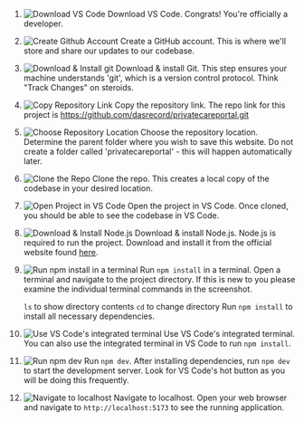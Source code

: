 1. ![Download VS Code](how_to_guide/1_download_vs_code.png)
   Download VS Code.
   Congrats! You're officially a developer.

2. ![Create Github Account](how_to_guide/2_create_github_account.png)
   Create a GitHub account.
   This is where we'll store and share our updates to our codebase.

3. ![Download & Install git](how_to_guide/3_download_install_git.png)
   Download & install Git.
   This step ensures your machine understands 'git', which is a version control protocol.
   Think "Track Changes" on steroids.

4. ![Copy Repository Link](how_to_guide/4_copy_repo_link.png)
   Copy the repository link.
   The repo link for this project is https://github.com/dasrecord/privatecareportal.git

5. ![Choose Repository Location](how_to_guide/5_choose_repo_location.png)
   Choose the repository location.
   Determine the parent folder where you wish to save this website.
   Do not create a folder called 'privatecareportal' - this will happen automatically later.

6. ![Clone the Repo](how_to_guide/6_clone_repo.png)
   Clone the repo.
   This creates a local copy of the codebase in your desired location.

7. ![Open Project in VS Code](how_to_guide/7_inside_vs_code.png)
   Open the project in VS Code.
   Once cloned, you should be able to see the codebase in VS Code.

8. ![Download & Install Node.js](how_to_guide/8_download_install_nodejs.png)
   Download & install Node.js.
   Node.js is required to run the project.
   Download and install it from the official website found [here](https://nodejs.org/).

9. ![Run npm install in a terminal](how_to_guide/9_terminal_npm_install.png)
   Run `npm install` in a terminal.
   Open a terminal and navigate to the project directory.
   If this is new to you please examine the individual terminal commands in the screenshot.

   `ls` to show directory contents
   `cd` to change directory
   Run `npm install` to install all necessary dependencies.

10. ![Use VS Code's integrated terminal](how_to_guide/10_integrated_terminal_npm_install.png)
    Use VS Code's integrated terminal.
    You can also use the integrated terminal in VS Code to run `npm install`.

11. ![Run npm dev](how_to_guide/11_npm_run_dev.png)
    Run `npm dev`.
    After installing dependencies, run `npm dev` to start the development server.
    Look for VS Code's hot button as you will be doing this frequently.

12. ![Navigate to localhost](how_to_guide/12_navigate_to_localhost.png)
    Navigate to localhost.
    Open your web browser and navigate to `http://localhost:5173` to see the running application.
